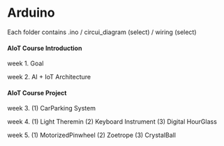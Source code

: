 # Arduino

Each folder contains .ino / circui_diagram (select) / wiring (select)

#### AIoT Course Introduction
<p> week 1. Goal
<p> week 2. AI + IoT Architecture

#### AIoT Course Project
<p> week 3. (1) CarParking System
<p> week 4. (1) Light Theremin (2) Keyboard Instrument (3) Digital HourGlass
<p> week 5. (1) MotorizedPinwheel (2) Zoetrope (3) CrystalBall
